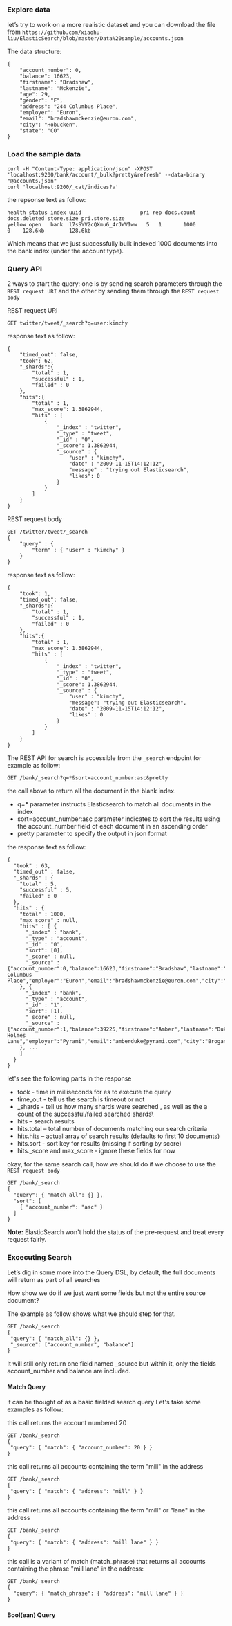 ### Explore data
let’s try to work on a more realistic dataset and you can download the file from `https://github.com/xiaohu-liu/ElasticSearch/blob/master/Data%20sample/accounts.json`

The data structure:
```
{
    "account_number": 0,
    "balance": 16623,
    "firstname": "Bradshaw",
    "lastname": "Mckenzie",
    "age": 29,
    "gender": "F",
    "address": "244 Columbus Place",
    "employer": "Euron",
    "email": "bradshawmckenzie@euron.com",
    "city": "Hobucken",
    "state": "CO"
}
```
### Load the sample data
```
curl -H "Content-Type: application/json" -XPOST 'localhost:9200/bank/account/_bulk?pretty&refresh' --data-binary "@accounts.json"
curl 'localhost:9200/_cat/indices?v'
```
the repsonse text as follow:
```
health status index uuid                   pri rep docs.count docs.deleted store.size pri.store.size
yellow open   bank  l7sSYV2cQXmu6_4rJWVIww   5   1       1000            0    128.6kb        128.6kb
```

Which means that we just successfully bulk indexed 1000 documents into the bank index (under the account type).
### Query API

2 ways to start the query: one is by sending search parameters through the `REST request URI` and the other by sending them through the `REST request body`

REST request URI
```
GET twitter/tweet/_search?q=user:kimchy
```
response text as follow:
```
{
    "timed_out": false,
    "took": 62,
    "_shards":{
        "total" : 1,
        "successful" : 1,
        "failed" : 0
    },
    "hits":{
        "total" : 1,
        "max_score": 1.3862944,
        "hits" : [
            {
                "_index" : "twitter",
                "_type" : "tweet",
                "_id" : "0",
                "_score": 1.3862944,
                "_source" : {
                    "user" : "kimchy",
                    "date" : "2009-11-15T14:12:12",
                    "message" : "trying out Elasticsearch",
                    "likes": 0
                }
            }
        ]
    }
}
```
REST request body
```
GET /twitter/tweet/_search
{
    "query" : {
        "term" : { "user" : "kimchy" }
    }
}
```
response text as follow:
```
{
    "took": 1,
    "timed_out": false,
    "_shards":{
        "total" : 1,
        "successful" : 1,
        "failed" : 0
    },
    "hits":{
        "total" : 1,
        "max_score": 1.3862944,
        "hits" : [
            {
                "_index" : "twitter",
                "_type" : "tweet",
                "_id" : "0",
                "_score": 1.3862944,
                "_source" : {
                    "user" : "kimchy",
                    "message": "trying out Elasticsearch",
                    "date" : "2009-11-15T14:12:12",
                    "likes" : 0
                }
            }
        ]
    }
}
```

The REST API for search is accessible from the `_search` endpoint
for example as follow:
```
GET /bank/_search?q=*&sort=account_number:asc&pretty
```
the call above to return all the document in the blank index.
* q=* parameter instructs Elasticsearch to match all documents in the index
* sort=account_number:asc parameter indicates to sort the results using the account_number field of each document in an ascending order
* pretty parameter to specify the output in json format

the response text as follow:
```
{
  "took" : 63,
  "timed_out" : false,
  "_shards" : {
    "total" : 5,
    "successful" : 5,
    "failed" : 0
  },
  "hits" : {
    "total" : 1000,
    "max_score" : null,
    "hits" : [ {
      "_index" : "bank",
      "_type" : "account",
      "_id" : "0",
      "sort": [0],
      "_score" : null,
      "_source" : {"account_number":0,"balance":16623,"firstname":"Bradshaw","lastname":"Mckenzie","age":29,"gender":"F","address":"244 Columbus Place","employer":"Euron","email":"bradshawmckenzie@euron.com","city":"Hobucken","state":"CO"}
    }, {
      "_index" : "bank",
      "_type" : "account",
      "_id" : "1",
      "sort": [1],
      "_score" : null,
      "_source" : {"account_number":1,"balance":39225,"firstname":"Amber","lastname":"Duke","age":32,"gender":"M","address":"880 Holmes Lane","employer":"Pyrami","email":"amberduke@pyrami.com","city":"Brogan","state":"IL"}
    }, ...
    ]
  }
}
```
let's see the following parts in the response
* took - time in milliseconds for es to execute the query
* time_out - tell us the search is timeout or not
* _shards - tell us how many shards were searched , as well as the a count of the successful/failed searched shards\
* hits – search results
* hits.total – total number of documents matching our search criteria
* hits.hits – actual array of search results (defaults to first 10 documents)
* hits.sort - sort key for results (missing if sorting by score)
* hits._score and max_score - ignore these fields for now

okay, for the same search call, how we should do if we choose to use the `REST request body`
```
GET /bank/_search
{
  "query": { "match_all": {} },
  "sort": [
    { "account_number": "asc" }
  ]
}
```

<strong>Note:</strong> ElasticSearch won't hold the status of the pre-request and treat every request fairly.

### Excecuting Search
 Let’s dig in some more into the Query DSL, by default, the full documents will return as part of all searches
 
 How show we do if we just want some fields but not the entire source document?
 
 The example as follow shows what we should step for that.
 ```
 GET /bank/_search
{
  "query": { "match_all": {} },
  "_source": ["account_number", "balance"]
}
 ```
 It will still only return one field named _source but within it, only the fields account_number and balance are included.
 
 
 #### Match Query
 it can be thought of as a basic fielded search query 
 Let's take some examples as follow:
 
 
this call returns the account numbered 20
 ```
 GET /bank/_search
{
  "query": { "match": { "account_number": 20 } }
}
 ```
this call returns all accounts containing the term "mill" in the address
 ```
 GET /bank/_search
{
  "query": { "match": { "address": "mill" } }
}
 ```
this call returns all accounts containing the term "mill" or "lane" in the address
 ```
 GET /bank/_search
{
  "query": { "match": { "address": "mill lane" } }
}
 ```
this call  is a variant of match (match_phrase) that returns all accounts containing the phrase "mill lane" in the address:
```
GET /bank/_search
{
  "query": { "match_phrase": { "address": "mill lane" } }
}
```

#### Bool(ean) Query



